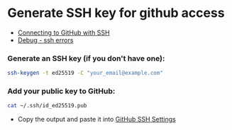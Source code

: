 # Generate SSH key for github access

- [Connecting to GitHub with SSH](https://docs.github.com/en/authentication/connecting-to-github-with-ssh)
- [Debug - ssh errors](Debug%20-%20ssh%20errors.md)

### Generate an SSH key (if you don't have one):

```bash
ssh-keygen -t ed25519 -C "your_email@example.com"
```

### Add your public key to GitHub:

```bash
cat ~/.ssh/id_ed25519.pub
```

- Copy the output and paste it into [GitHub SSH Settings](https://github.com/settings/ssh/new)


